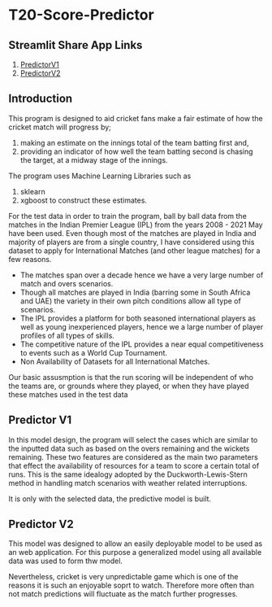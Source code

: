 # T20-Score-Predictor

## Streamlit Share App Links
1. [PredictorV1](https://navindu-ds-t20-cricket-score-predictor-predictorv1-zzqcdj.streamlit.app/)
2. [PredictorV2](https://navindu-ds-t20-cricket-score-predictor-predictorv2-c96wwu.streamlit.app/)

## Introduction
This program is designed to aid cricket fans make a fair estimate of how the cricket match will progress by; 
1. making an estimate on the innings total of the team batting first and,
2. providing an indicator of how well the team batting second is chasing the target,
at a midway stage of the innings.

The program uses Machine Learning Libraries such as 
1. sklearn
2. xgboost
to construct these estimates.

For the test data in order to train the program, ball by ball data from the matches in the Indian Premier League (IPL) from the years 2008 - 2021 May have been used. Even though most of the matches are played in India and majority of players are from a single country, I have considered using this dataset to apply for International Matches (and other league matches) for a few reasons. 
* The matches span over a decade hence we have a very large number of match and overs scenarios.
* Though all matches are played in India (barring some in South Africa and UAE) the variety in their own pitch conditions allow all type of scenarios.
* The IPL provides a platform for both seasoned international players as well as young inexperienced players, hence we a large number of player profiles of all types of skills.
* The competitive nature of the IPL provides a near equal competitiveness to events such as a World Cup Tournament.
* Non Availability of Datasets for all International Matches.

Our basic assusmption is that the run scoring will be independent of who the teams are, or grounds where they played, or when they have played these matches used in the test data

## Predictor V1

In this model design, the program will select the cases which are similar to the inputted data such as based on the overs remaining and the wickets remaining. These two features are considered as the main two parameters that effect the availability of resources for a team to score a certain total of runs. This is the same idealogy adopted by the Duckworth-Lewis-Stern method in handling match scenarios with weather related interruptions. 

It is only with the selected data, the predictive model is built.

## Predictor V2

This model was designed to allow an easily deployable model to be used as an web application. For this purpose a generalized model using all available data was used to form thw model.

Nevertheless, cricket is very unpredictable game which is one of the reasons it is such an enjoyable soprt to watch. Therefore more often than not match predictions will fluctuate as the match further progresses.
